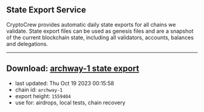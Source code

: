 ## State Export Service
CryptoCrew provides automatic daily state exports for all chains we validate. State export files can be used as genesis files and are a snapshot of the current blockchain state, including all validators, accounts, balances and delegations.

---
**Download: [archway-1 state export](https://dl.ccvalidators.com/SERVICE/archway/archway-1_export_1559404.json)**
---

- last updated: Thu Oct 19 2023 00:15:58
- chain id: `archway-1`
- export height: `1559404`
- use for: airdrops, local tests, chain recovery

